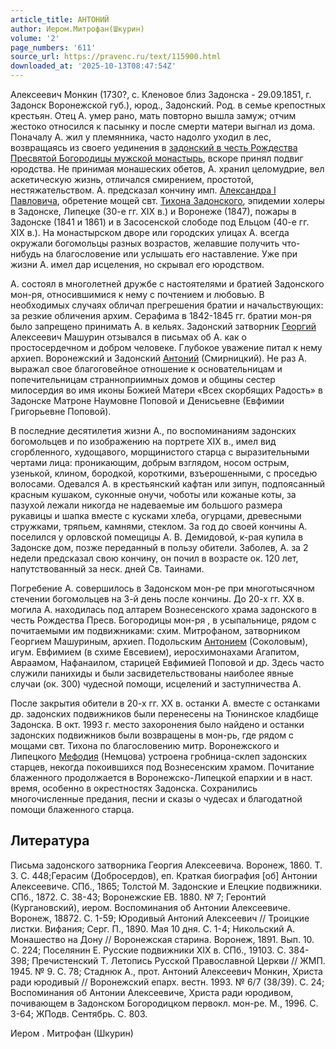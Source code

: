 ```yaml
---
article_title: АНТОНИЙ
author: Иером.Митрофан(Шкурин)
volume: '2'
page_numbers: '611'
source_url: https://pravenc.ru/text/115900.html
downloaded_at: '2025-10-13T08:47:54Z'
---
```


Алексеевич Монкин (1730?, с. Кленовое близ Задонска - 29.09.1851, г. Задонск Воронежской губ.), юрод., Задонский. Род. в семье крепостных крестьян. Отец А. умер рано, мать повторно вышла замуж; отчим жестоко относился к пасынку и после смерти матери выгнал из дома. Поначалу А. жил у племянника, часто надолго уходил в лес, возвращаясь из своего уединения в [задонский в честь Рождества Пресвятой Богородицы мужской монастырь](<https://pravenc.ru/text/задонский в честь Рождества Пресвятой Богородицы мужской монастырь.html>), вскоре принял подвиг юродства. Не принимая монашеских обетов, А. хранил целомудрие, вел аскетическую жизнь, отличался смирением, простотой, нестяжательством. А. предсказал кончину имп. [Александра I Павловича](<https://pravenc.ru/text/АЛЕКСАНДР I ПАВЛОВИЧ.html>), обретение мощей свт. [Тихона Задонского](<https://pravenc.ru/text/Тихона Задонского.html>), эпидемии холеры в Задонске, Липецке (30-е гг. XIX в.) и Воронеже (1847), пожары в Задонске (1841 и 1861) и в Засосенской слободе под Ельцом (40-е гг. XIX в.). На монастырском дворе или городских улицах А. всегда окружали богомольцы разных возрастов, желавшие получить что-нибудь на благословение или услышать его наставление. Уже при жизни А. имел дар исцеления, но скрывал его юродством.

А. состоял в многолетней дружбе с настоятелями и братией Задонского мон-ря, относившимися к нему с почтением и любовью. В необходимых случаях обличал прегрешения братии и начальствующих: за резкие обличения архим. Серафима в 1842-1845 гг. братии мон-ря было запрещено принимать А. в кельях. Задонский затворник [Георгий](https://pravenc.ru/text/Георгий.html) Алексеевич Машурин отзывался в письмах об А. как о простосердечном и добром человеке. Глубокое уважение питал к нему архиеп. Воронежский и Задонский [Антоний](https://pravenc.ru/text/АНТОНИЙ.html) (Смирницкий). Не раз А. выражал свое благоговейное отношение к основательницам и попечительницам странноприимных домов и общины сестер милосердия во имя иконы Божией Матери «Всех скорбящих Радость» в Задонске Матроне Наумовне Поповой и Денисьевне (Евфимии Григорьевне Поповой).

В последние десятилетия жизни А., по воспоминаниям задонских богомольцев и по изображению на портрете XIX в., имел вид сгорбленного, худощавого, морщинистого старца с выразительными чертами лица: проникающим, добрым взглядом, носом острым, узенькой, клином, бородкой, короткими, взъерошенными, с проседью волосами. Одевался А. в крестьянский кафтан или зипун, подпоясанный красным кушаком, суконные онучи, чоботы или кожаные коты, за пазухой лежали никогда не надеваемые им большого размера рукавицы и шапка вместе с кусками хлеба, огурцами, древесными стружками, тряпьем, камнями, стеклом. За год до своей кончины А. поселился у орловской помещицы А. В. Демидовой, к-рая купила в Задонске дом, позже переданный в пользу обители. Заболев, А. за 2 недели предсказал свою кончину, он почил в возрасте ок. 120 лет, напутствованный за неск. дней Св. Таинами.

Погребение А. совершилось в Задонском мон-ре при многотысячном стечении богомольцев на 3-й день после кончины. До 20-х гг. XX в. могила А. находилась под алтарем Вознесенского храма задонского в честь Рождества Пресв. Богородицы мон-ря , в усыпальнице, рядом с почитаемыми им подвижниками: схим. Митрофаном, затворником Георгием Машуриным, архиеп. Подольским [Антонием](https://pravenc.ru/text/Антоний.html) (Соколовым), игум. Евфимием (в схиме Евсевием), иеросхимонахами Агапитом, Авраамом, Нафанаилом, старицей Евфимией Поповой и др. Здесь часто служили панихиды и были засвидетельствованы наиболее явные случаи (ок. 300) чудесной помощи, исцелений и заступничества А.

После закрытия обители в 20-х гг. ХХ в. останки А. вместе с останками др. задонских подвижников были перенесены на Тюнинское кладбище Задонска. В окт. 1993 г. место захоронения было найдено и останки задонских подвижников были возвращены в мон-рь, где рядом с мощами свт. Тихона по благословению митр. Воронежского и Липецкого [Мефодия](https://pravenc.ru/text/Мефодий.html) (Немцова) устроена гробница-склеп задонских старцев, некогда покоившихся под Вознесенским храмом. Почитание блаженного продолжается в Воронежско-Липецкой епархии и в наст. время, особенно в окрестностях Задонска. Сохранились многочисленные предания, песни и сказы о чудесах и благодатной помощи блаженного старца.

## Литература

Письма задонского затворника Георгия Алексеевича. Воронеж, 1860. Т. 3. С. 448;Герасим (Добросердов), еп. Краткая биография [об] Антонии Алексеевиче. СПб., 1865; Толстой М. Задонские и Елецкие подвижники. СПб., 1872. С. 38-43; Воронежские ЕВ. 1880. № 7; Геронтий (Кургановский), иером. Воспоминания об Антонии Алексеевиче. Воронеж, 18872. С. 1-59; Юродивый Антоний Алексеевич // Троицкие листки. Вифания; Серг. П., 1890. Мая 10 дня. С. 1-4; Никольский А. Монашество на Дону // Воронежская старина. Воронеж, 1891. Вып. 10. С. 224; Поселянин Е. Русские подвижники XIX в. СПб., 19103. С. 384-398; Пречистенский Т. Летопись Русской Православной Церкви // ЖМП. 1945. № 9. С. 78; Стаднюк А., прот. Антоний Алексеевич Монкин, Христа ради юродивый // Воронежский епарх. вестн. 1993. № 6/7 (38/39). С. 24; Воспоминания об Антонии Алексеевиче, Христа ради юродивом, почивающем в Задонском Богородицком первокл. мон-ре. М., 1996. С. 3-64; ЖПодв. Сентябрь. С. 803.

Иером .  Митрофан   (Шкурин)
